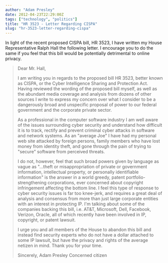 ```yaml
---
author: "Adam Presley"
date: 2012-04-23T22:29:00Z
tags: ["technology", "politics"]
title: "HR 3523 - Letter Regarding CISPA"
slug: "hr-3523-letter-regarding-cispa"
---
```


In light of the recent proposed CISPA bill, HR 3523, I have written my
House Representative Ralph Hall the following letter. I encourage you to
do the same if you feel that this bill would be potentially detrimental
to online privacy.

> Dear Mr. Hall,
>
> I am writing you in regards to the proposed bill HR 3523, better known
> as CISPA, or the Cyber Intelligence Sharing and Protection Act. Having
> reviewed the wording of the proposed bill myself, as well as the
> abundant media coverage and analysis from dozens of other sources I
> write to express my concern over what I consider to be a dangerously
> broad and unspecific proposal of power to our federal government and
> the corporate private sector.
>
>  As a professional in the computer software industry I am well aware
> of the issues surrounding cyber security and understand how difficult
> it is to track, rectify and prevent criminal cyber attacks in software
> and network systems. As an "average Joe" I have had my personal web
> site attacked by foreign persons, family members who have lost money
> from identity theft, and gone through the pain of trying to "secure"
> software from perceived threats.
>
>  I do not, however, feel that such broad powers given by language as
> vague as "...theft or misappropriation of private or government
> information, intellectual property, or personally identifiable
> information" is the answer in a world greedy, patent
> portfolio-strengthening corporations, ever concerned about copyright
> infringement affecting the bottom line. I feel this type of response
> to cyber security issues is far too knee-jerk, and requires a great
> deal of analysis and consensus from more than just large corporate
> entities with an interest in protecting IP. I'm talking about some of
> the companies backing this bill, i.e. AT&T, Microsoft, Dell, Facebook,
> Verizon, Oracle, all of which recently have been involved in IP,
> copyright, or patent lawsuit.
>
>  I urge you and all members of the House to abandon this bill and
> instead find security experts who do not have a dollar attached to
> some IP lawsuit, but have the privacy and rights of the average
> netizen in mind. Thank you for your time.
>
> Sincerely,
> Adam Presley
> Concerned citizen

